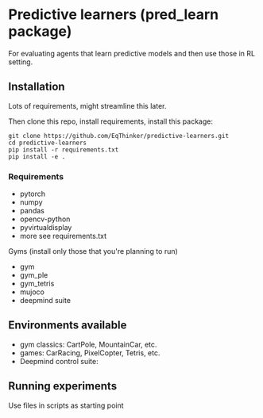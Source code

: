 # Predictive learners (pred_learn package)

For evaluating agents that learn predictive models and then use those in RL setting.

## Installation

Lots of requirements, might streamline this later.

Then clone this repo, install requirements, install this package:

```
git clone https://github.com/EqThinker/predictive-learners.git
cd predictive-learners
pip install -r requirements.txt
pip install -e .
```

### Requirements

* pytorch
* numpy
* pandas
* opencv-python
* pyvirtualdisplay
* more see requirements.txt

Gyms (install only those that you're planning to run)
* gym
* gym_ple
* gym_tetris
* mujoco
* deepmind suite

## Environments available
* gym classics: CartPole, MountainCar, etc.
* games: CarRacing, PixelCopter, Tetris, etc.
* Deepmind control suite: 


## Running experiments

Use files in scripts as starting point
